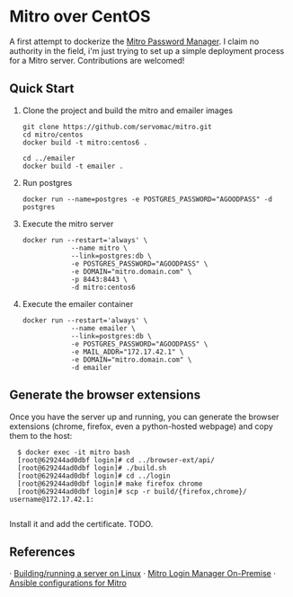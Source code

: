 # Mitro over CentOS

A first attempt to dockerize the [Mitro Password Manager](https://github.com/mitro-co/mitro). I claim no authority in the field, i'm just trying to set up a simple deployment process for a Mitro server. Contributions are welcomed!

## Quick Start

1. Clone the project and build the mitro and emailer images

    ```
    git clone https://github.com/servomac/mitro.git
    cd mitro/centos
    docker build -t mitro:centos6 .

    cd ../emailer
    docker build -t emailer .
    ```

2. Run postgres

   ```
   docker run --name=postgres -e POSTGRES_PASSWORD="AGOODPASS" -d postgres
   ```

3. Execute the mitro server

   ```
   docker run --restart='always' \
               --name mitro \
               --link=postgres:db \
               -e POSTGRES_PASSWORD="AGOODPASS" \
               -e DOMAIN="mitro.domain.com" \
               -p 8443:8443 \
               -d mitro:centos6
    ```

4. Execute the emailer container

    ```
    docker run --restart='always' \
                --name emailer \
                --link=postgres:db \
                -e POSTGRES_PASSWORD="AGOODPASS" \
                -e MAIL_ADDR="172.17.42.1" \
                -e DOMAIN="mitro.domain.com" \
                -d emailer
    ```

## Generate the browser extensions

Once you have the server up and running, you can generate the browser extensions (chrome, firefox, even a python-hosted webpage) and copy them to the host:

```
  $ docker exec -it mitro bash
  [root@629244ad0dbf login]# cd ../browser-ext/api/
  [root@629244ad0dbf login]# ./build.sh
  [root@629244ad0dbf login]# cd ../login
  [root@629244ad0dbf login]# make firefox chrome
  [root@629244ad0dbf login]# scp -r build/{firefox,chrome}/ username@172.17.42.1:
 
```

Install it and add the certificate. TODO.

## References


· [Building/running a server on Linux](https://github.com/mitro-co/mitro/issues/56)
· [Mitro Login Manager On-Premise](https://www.hashtagsecurity.com/mitro-login-manager-on-premise-2/)
· [Ansible configurations for Mitro](https://github.com/mitro-co/mitro/blob/ae43f8346de6c3e9818988a08cea448393e4af52/mitro-core/production/ansible/README.md)
